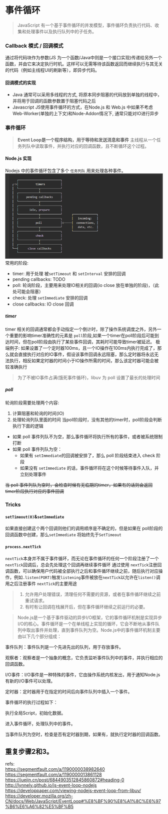 # 事件循环
> JavaScript 有一个基于事件循环的并发模型，事件循环负责执行代码、收集和处理事件以及执行队列中的子任务。

### Callback 模式 / 回调模式
通过将代码块作为参数(JS 为一个函数/Java中则是一个接口实现)传递给另外一个函数，并由它来决定执行时机。这样可以无需等待该函数返回而继续执行与其无关的代码（例如主线程UI的刷新等），即异步代码。
#### 回调模式的实现
* Java
	通常可以采用多线程的方式, 将原本同步阻塞的代码放到单独的线程中，并将用于回调的函数参数置于阻塞代码之后
* Javascript
	JS使用事件循环的方式，在Node.js 和 Web.js 中如果不考虑 Web-Worker(单独的上下文)和Node-Addon情况下,  通常只能对IO进行异步

### 事件循环

> **Event Loop是一个程序结构，用于等待和发送消息和事件**
>主线程从一个任务列队中读取事件，并执行对应的回调函数，且不断循环这个过程。
#### Node.js 实现
Nodejs 中的事件循环包含了多个 `任务列队` 用来处理各种事件。
![overview](EventLoop_md_files/31fc0d90-c69d-11ec-95c7-bd9150d6e3f5_20220428104456.jpeg?v=1&type=image&token=V1:pH87pTwfs0NK91v86_67QXZKXRC2CxSZ-MFZF4OQpTQ)
常用的阶段:
* timer: 用于处理 被`setTimeout` 和 `setInterval` 安排的回调
* pending callbacks: TODO
* poll: 轮询阶段，主要用来处理IO相关的回调(io close 放在单独的阶段)，（此处可能会阻塞）
* check: 处理 `setImmediate` 安排的回调
* close callbacks: IO close 回调
##### timer
timer 相关的回调通常都会手动指定一个倒计时，除了操作系统调度之外，另外一个重要的影响timer准确性的元素是 `poll`阶段,如果一个timer在poll阶段后可能到达时间，但在poll阶段由执行了某些事件回调，其耗时可能导致timer被延迟。
极端例子: 如果设置了一个定时器100ms，且一个IO操作在100ms内执行完成了，那么就会直接执行对应的IO事件，假设该事件回调永远阻塞，那么定时器将永远无法执行，相反如果定时器的时间小于IO操作所需的时间，那么该定时器可能会被较准确执行
> 为了不被IO事件占满(饿死事件循环)，libuv 为 poll 设置了最长的处理时间
##### poll
轮询阶段需要处理两个内容:
1. 计算阻塞和轮询的时间(IO)
2. 处理轮询列队里面的时间
当poll阶段时，没有其他的timer时，poll阶段会判断执行下面的逻辑
* 如果 poll 事件列队不为空，那么事件循环将执行所有的事件，或者被系统限制打断
* 如果 poll 事件列队为空：
	*  如果有 `setImmediate`的回调被安排了，那么 poll 阶段结束进入 check 阶段
	*  如果没有  `setImmediate` 的话，事件循环将在这个时候等待事件入队，并立刻处理事件
	
~~当 poll 事件列队为空时，会检查时候有无临期的timer，如果有的话则会返回timer阶段执行对应的事件回调~~ 

### Tricks
#### `setTimeout(0)`&`setImmediate`
如果直接创建这个两个回调则他们的调用顺序是不确定的，但是如果在 poll阶段的 回调函数中创建，那么`setImmediate` 将始终先于`SetTimeout`
#### `process.nextTick`
`nextTick`本身并不属于事件循环，而无论在事件循环的任何一个阶段注册了一个`nextTick`回调后，总会先处理这个回调再继续事件循环
通过使用 `nextTick`注册回调函数，可以确保用户代码被全部执行之后和事件循环继续之前，随后执行对应操作，例如`.listen(PORT)`触发`listening`事件被放在`nextTick`以允许在`listen()`调用之后注册事件
`nextTick`的主要用途
> 1.  允许用户处理错误，清理任何不需要的资源，或者在事件循环继续之前重试请求。 
> 2.  有时有让回调在栈展开后，但在事件循环继续之前运行的必要。


> Node.js是一个基于事件驱动的异步I/O框架，它的事件循环机制是实现异步I/O的核心。事件循环是一个在单线程上实现的循环，它会不断地从事件队列中取出事件并处理，直到事件队列为空。Node.js中的事件循环机制主要由以下几个部分组成：

事件队列：事件队列是一个先进先出的队列，用于存放事件。

观察者：观察者是一个抽象的概念，它负责监听事件队列中的事件，并执行相应的回调函数。

I/O事件：I/O事件是一种特殊的事件，它由操作系统内核发出，用于通知Node.js有新的I/O事件可以处理。

定时器：定时器用于在指定的时间后向事件队列中插入一个事件。

事件循环的执行过程如下：

执行全局Script，初始化数据。

进入事件循环，处理队列中的事件。

当事件队列为空时，检查是否有定时器到期，如果有，就执行定时器的回调函数。

重复步骤2和3。
---
refs: \
https://segmentfault.com/a/1190000038982640 \
https://segmentfault.com/a/1190000013861128 \
https://juejin.cn/post/6844903512845860872#heading-0 \
http://lynnelv.github.io/js-event-loop-nodejs
https://developpaper.com/viewing-nodejs-event-loop-from-libuv/ \
https://developer.mozilla.org/zh-CN/docs/Web/JavaScript/EventLoop#%E8%BF%90%E8%A1%8C%E6%97%B6%E6%A6%82%E5%BF%B5
